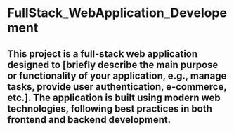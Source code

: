 # FullStack_WebApplication_Developement


## This project is a full-stack web application designed to [briefly describe the main purpose or functionality of your application, e.g., manage tasks, provide user authentication, e-commerce, etc.]. The application is built using modern web technologies, following best practices in both frontend and backend development.
